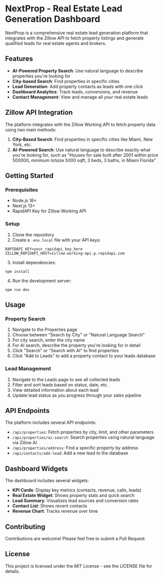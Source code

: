 # NextProp - Real Estate Lead Generation Dashboard

NextProp is a comprehensive real estate lead generation platform that integrates with the Zillow API to fetch property listings and generate qualified leads for real estate agents and brokers.

## Features

- **AI-Powered Property Search**: Use natural language to describe properties you're looking for
- **City-based Search**: Find properties in specific cities
- **Lead Generation**: Add property contacts as leads with one click
- **Dashboard Analytics**: Track leads, conversions, and revenue
- **Contact Management**: View and manage all your real estate leads

## Zillow API Integration

The platform integrates with the Zillow Working API to fetch property data using two main methods:

1. **City-Based Search**: Find properties in specific cities like Miami, New York, etc.
2. **AI-Powered Search**: Use natural language to describe exactly what you're looking for, such as "Houses for sale built after 2001 within price 500000, minimum lotsize 5000 sqft, 3 beds, 3 baths, in Miami Florida"

## Getting Started

### Prerequisites

- Node.js 16+
- Next.js 13+
- RapidAPI Key for Zillow Working API

### Setup

1. Clone the repository
2. Create a `.env.local` file with your API keys:
```
RAPIDAPI_KEY=your_rapidapi_key_here
ZILLOW_RAPIDAPI_HOST=zillow-working-api.p.rapidapi.com
```
3. Install dependencies:
```
npm install
```
4. Run the development server:
```
npm run dev
```

## Usage

### Property Search

1. Navigate to the Properties page
2. Choose between "Search by City" or "Natural Language Search"
3. For city search, enter the city name
4. For AI search, describe the property you're looking for in detail
5. Click "Search" or "Search with AI" to find properties
6. Click "Add to Leads" to add a property contact to your leads database

### Lead Management

1. Navigate to the Leads page to see all collected leads
2. Filter and sort leads based on status, date, etc.
3. View detailed information about each lead
4. Update lead status as you progress through your sales pipeline

## API Endpoints

The platform includes several API endpoints:

- `/api/properties`: Fetch properties by city, limit, and other parameters
- `/api/properties/ai-search`: Search properties using natural language via Zillow AI
- `/api/properties/address`: Find a specific property by address
- `/api/contacts/add-lead`: Add a new lead to the database

## Dashboard Widgets

The dashboard includes several widgets:

- **KPI Cards**: Display key metrics (contacts, revenue, calls, leads)
- **Real Estate Widget**: Shows property stats and quick search
- **Lead Summary**: Visualizes lead sources and conversion rates
- **Contact List**: Shows recent contacts
- **Revenue Chart**: Tracks revenue over time

## Contributing

Contributions are welcome! Please feel free to submit a Pull Request.

## License

This project is licensed under the MIT License - see the LICENSE file for details.
